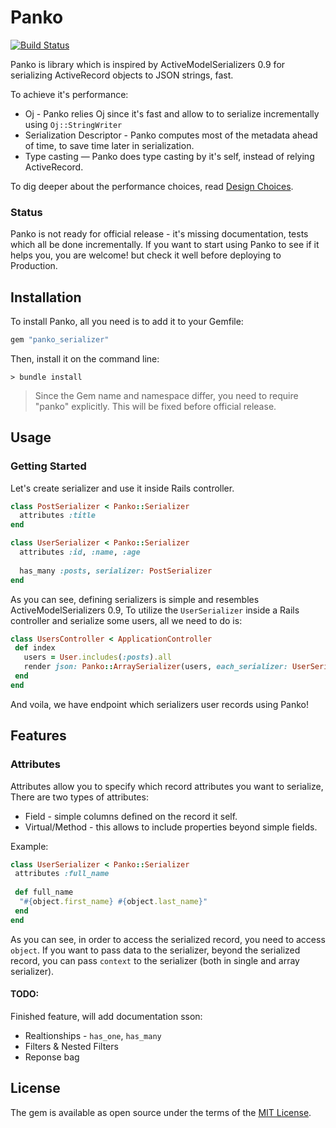 # Panko

[![Build Status](https://travis-ci.org/yosiat/panko_serializer.svg?branch=master)](https://travis-ci.org/yosiat/panko_serializer)

Panko is library which is inspired by ActiveModelSerializers 0.9 for serializing ActiveRecord objects to JSON strings, fast.

To achieve it's performance:

* Oj - Panko relies Oj since it's fast and allow to to serialize incrementally using `Oj::StringWriter`
* Serialization Descriptor - Panko computes most of the metadata ahead of time, to save time later in serialization.
* Type casting — Panko does type casting by it's self, instead of relying ActiveRecord.

To dig deeper about the performance choices, read [Design Choices](https://github.com/yosiat/panko_serializer/wiki/Design-Choices).

### Status

Panko is not ready for official release - it's missing documentation, tests which all be done incrementally.
If you want to start using Panko to see if it helps you, you are welcome! but check it well before deploying to Production.


## Installation

To install Panko, all you need is to add it to your Gemfile:

```ruby
gem "panko_serializer"
```

Then, install it on the command line:

```
> bundle install
```

> Since the Gem name and namespace differ, you need to require "panko" explicitly. This will be fixed before official release.



## Usage

### Getting Started

Let's create serializer and use it inside Rails controller.

```ruby
class PostSerializer < Panko::Serializer
  attributes :title
end

class UserSerializer < Panko::Serializer
  attributes :id, :name, :age
  
  has_many :posts, serializer: PostSerializer
end
```

As you can see, defining serializers is simple and resembles ActiveModelSerializers 0.9,
To utilize the `UserSerializer` inside a Rails controller and serialize some users, all we need to do is:

```ruby
class UsersController < ApplicationController
 def index
   users = User.includes(:posts).all
   render json: Panko::ArraySerializer(users, each_serializer: UserSerializer).to_json
 end
end
```

And voila, we have endpoint which serializers user records using Panko!


## Features

### Attributes

Attributes allow you to specify which record attributes you want to serialize,
There are two types of attributes:

* Field - simple columns defined on the record it self.
* Virtual/Method - this allows to include properties beyond simple fields.

Example:

```ruby
class UserSerializer < Panko::Serializer
 attributes :full_name
 
 def full_name
  "#{object.first_name} #{object.last_name}"
 end
end
```

As you can see, in order to access the serialized record, you need to access `object`.
If you want to pass data to the serializer, beyond the serialized record, you can pass `context` to the serializer (both in single and array serializer).

#### TODO:
Finished feature, will add documentation sson:
- Realtionships - `has_one`, `has_many`
- Filters & Nested Filters
- Reponse bag

## License
The gem is available as open source under the terms of the [MIT License](http://opensource.org/licenses/MIT).


